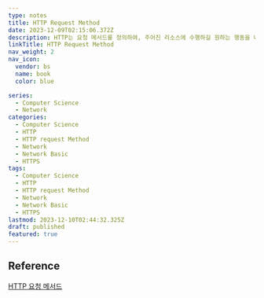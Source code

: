 ```yaml
---
type: notes
title: HTTP Request Method
date: 2023-12-09T02:15:06.372Z
description: HTTP는 요청 메서드를 정의하여, 주어진 리소스에 수행하길 원하는 행동을 나타낸다.
linkTitle: HTTP Request Method
nav_weight: 2
nav_icon:
  vendor: bs
  name: book
  color: blue

series:
  - Computer Science
  - Network
categories:
  - Computer Science
  - HTTP
  - HTTP request Method
  - Network
  - Network Basic
  - HTTPS
tags:
  - Computer Science
  - HTTP
  - HTTP request Method
  - Network
  - Network Basic
  - HTTPS
lastmod: 2023-12-10T02:44:32.325Z
draft: published
featured: true
---
```


## Reference

[HTTP 요청 메서드](https://developer.mozilla.org/ko/docs/Web/HTTP/Methods)
